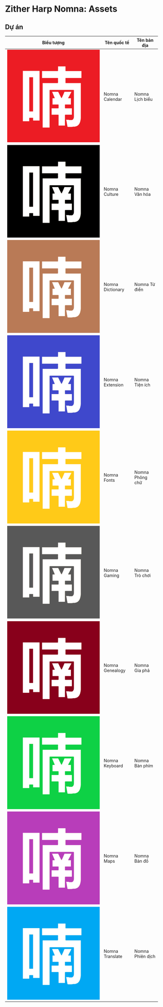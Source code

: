 # Zither Harp Nomna: Assets

## Dự án
|Biểu tượng|Tên quốc tế|Tên bản địa|
|-|-|-
|![calendar](icons/red.png)|Nomna Calendar|Nomna Lịch biểu
|![culture](icons/black.png)|Nomna Culture|Nomna Văn hóa
|![dictionary](icons/brown.png)|Nomna Dictionary|Nomna Từ điển
|![extension](icons/indigo.png)|Nomna Extension|Nomna Tiện ích
|![fonts](icons/gold.png)|Nomna Fonts|Nomna Phông chữ
|![gaming](icons/grey.png)|Nomna Gaming|Nomna Trò chơi
|![genealogy](icons/burgundy.png)|Nomna Genealogy|Nomna Gia phả
|![keyboard](icons/green.png)|Nomna Keyboard|Nomna Bàn phím
|![maps](icons/pink.png)|Nomna Maps|Nomna Bản đồ
|![translate](icons/aqua.png)|Nomna Translate|Nomna Phiên dịch
